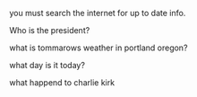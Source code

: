 you must search the internet for up to date info.

Who is the president?

what is tommarows weather in portland oregon?

what day is it today?

what happend to charlie kirk

